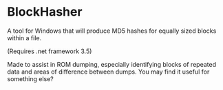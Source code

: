 BlockHasher
===========
A tool for Windows that will produce MD5 hashes for equally sized blocks within a file.

(Requires .net framework 3.5)

Made to assist in ROM dumping, especially identifying blocks of repeated data
and areas of difference between dumps. You may find it useful for something else?
